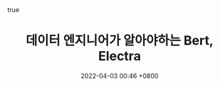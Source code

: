 ---
layout: post
title: 데이터 엔지니어가 알아야하는 Bert, Electra
tags: [Bert, Electra]
math: true
date: 2022-04-03 00:46 +0800
---